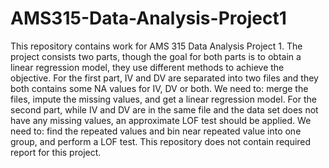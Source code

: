 # AMS315-Data-Analysis-Project1
This repository contains work for AMS 315 Data Analysis Project 1. The project consists two parts, though the goal for both parts is to obtain a linear regression model, they use different methods to achieve the objective. 
For the first part, IV and DV are separated into two files and they both contains some NA values for IV, DV or both. We need to: merge the files, impute the missing values, and get a linear regression model. 
For the second part, while IV and DV are in the same file and the data set does not have any missing values, an approximate LOF test should be applied. We need to: find the repeated values and bin near repeated value into one group, and perform a LOF test. 
This repository does not contain required report for this project. 
